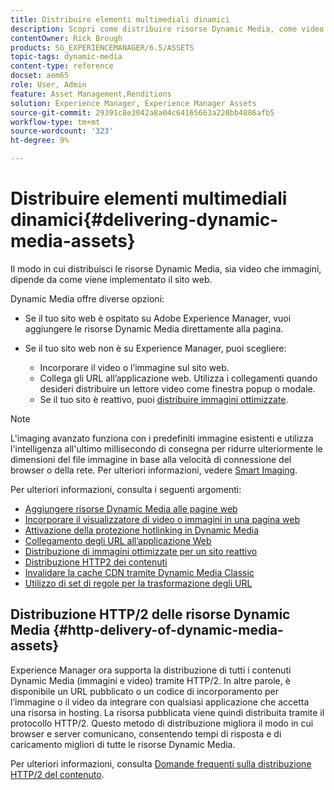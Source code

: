 ```yaml
---
title: Distribuire elementi multimediali dinamici
description: Scopri come distribuire risorse Dynamic Media, come video e immagini, alle pagine web.
contentOwner: Rick Brough
products: SG_EXPERIENCEMANAGER/6.5/ASSETS
topic-tags: dynamic-media
content-type: reference
docset: aem65
role: User, Admin
feature: Asset Management,Renditions
solution: Experience Manager, Experience Manager Assets
source-git-commit: 29391c8e3042a8a04c64165663a228bb4886afb5
workflow-type: tm+mt
source-wordcount: '323'
ht-degree: 9%

---
```


# Distribuire elementi multimediali dinamici{#delivering-dynamic-media-assets}

Il modo in cui distribuisci le risorse Dynamic Media, sia video che immagini, dipende da come viene implementato il sito web.

Dynamic Media offre diverse opzioni:

* Se il tuo sito web è ospitato su Adobe Experience Manager, vuoi aggiungere le risorse Dynamic Media direttamente alla pagina.
* Se il tuo sito web non è su Experience Manager, puoi scegliere:

   * Incorporare il video o l’immagine sul sito web.
   * Collega gli URL all’applicazione web. Utilizza i collegamenti quando desideri distribuire un lettore video come finestra popup o modale.
   * Se il tuo sito è reattivo, puoi [distribuire immagini ottimizzate](/help/assets/responsive-site.md).

>[!NOTE]
>
>L&#39;imaging avanzato funziona con i predefiniti immagine esistenti e utilizza l&#39;intelligenza all&#39;ultimo millisecondo di consegna per ridurre ulteriormente le dimensioni del file immagine in base alla velocità di connessione del browser o della rete. Per ulteriori informazioni, vedere [Smart Imaging](/help/assets/imaging-faq.md).

Per ulteriori informazioni, consulta i seguenti argomenti:

* [Aggiungere risorse Dynamic Media alle pagine web](/help/assets/adding-dynamic-media-assets-to-pages.md)
* [Incorporare il visualizzatore di video o immagini in una pagina web](/help/assets/embed-code.md)
* [Attivazione della protezione hotlinking in Dynamic Media](/help/assets/hotlink-protection.md)
* [Collegamento degli URL all’applicazione Web](/help/assets/linking-urls-to-yourwebapplication.md)
* [Distribuzione di immagini ottimizzate per un sito reattivo](/help/assets/responsive-site.md)
* [Distribuzione HTTP2 dei contenuti](/help/assets/http2.md)
* [Invalidare la cache CDN tramite Dynamic Media Classic](/help/assets/invalidate-cdn-cache-dm-classic.md)
* [Utilizzo di set di regole per la trasformazione degli URL](/help/assets/using-rulesets-to-transform-urls.md)


## Distribuzione HTTP/2 delle risorse Dynamic Media {#http-delivery-of-dynamic-media-assets}

Experience Manager ora supporta la distribuzione di tutti i contenuti Dynamic Media (immagini e video) tramite HTTP/2. In altre parole, è disponibile un URL pubblicato o un codice di incorporamento per l’immagine o il video da integrare con qualsiasi applicazione che accetta una risorsa in hosting. La risorsa pubblicata viene quindi distribuita tramite il protocollo HTTP/2. Questo metodo di distribuzione migliora il modo in cui browser e server comunicano, consentendo tempi di risposta e di caricamento migliori di tutte le risorse Dynamic Media.

Per ulteriori informazioni, consulta [Domande frequenti sulla distribuzione HTTP/2 del contenuto](/help/sites-administering/scene7-http2faq.md).
